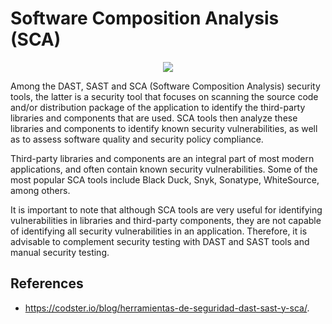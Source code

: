 # Software Composition Analysis (SCA)

<p align="center">
  <img src="https://github.com/dimasx010/knowledge/assets/105082657/69023792-30b2-496c-a6f6-fcc9a4cab97b">
</p>

Among the DAST, SAST and SCA (Software Composition Analysis) security tools, the latter is a security tool that focuses on scanning the source code and/or distribution package of the application to identify the third-party libraries and components that are used. SCA tools then analyze these libraries and components to identify known security vulnerabilities, as well as to assess software quality and security policy compliance.

Third-party libraries and components are an integral part of most modern applications, and often contain known security vulnerabilities. Some of the most popular SCA tools include Black Duck, Snyk, Sonatype, WhiteSource, among others.

It is important to note that although SCA tools are very useful for identifying vulnerabilities in libraries and third-party components, they are not capable of identifying all security vulnerabilities in an application. Therefore, it is advisable to complement security testing with DAST and SAST tools and manual security testing.

## References
- https://codster.io/blog/herramientas-de-seguridad-dast-sast-y-sca/.